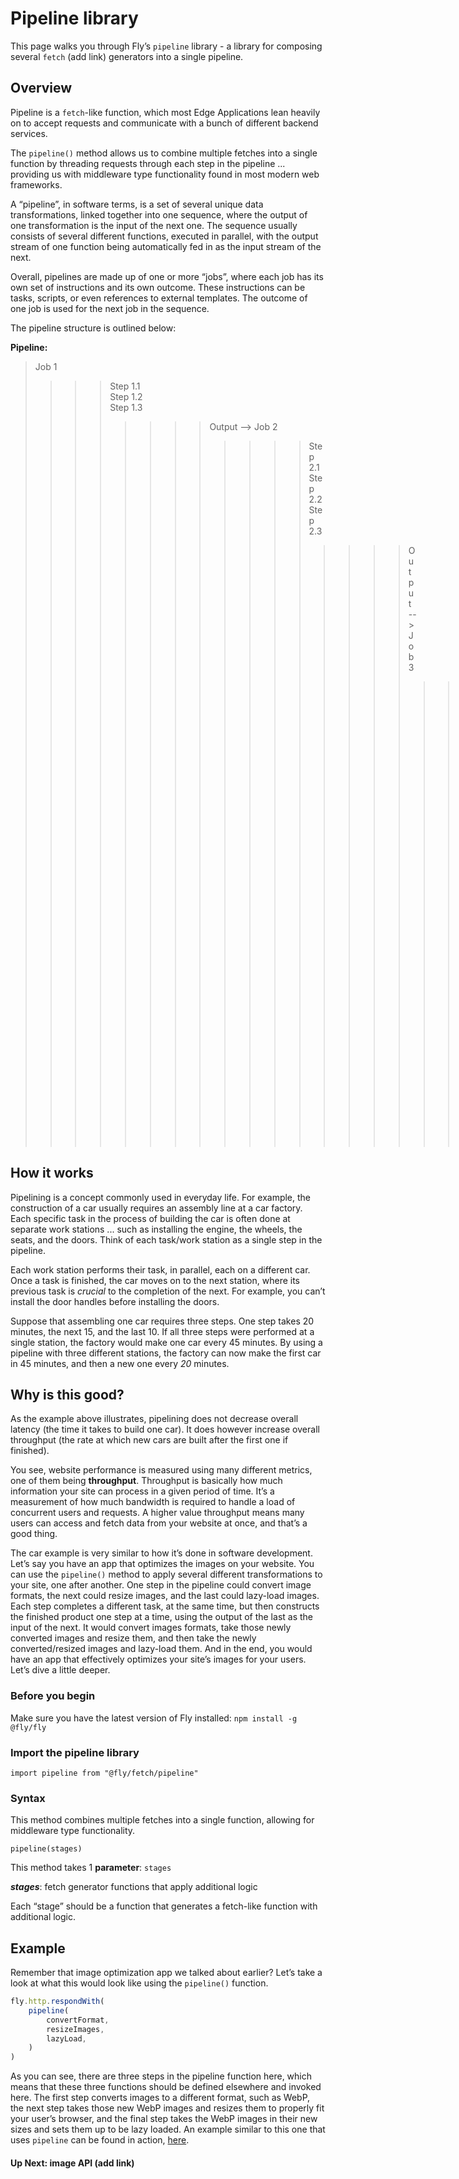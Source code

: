 # Pipeline library 

This page walks you through Fly’s `pipeline` library - a library for composing several `fetch` (add link) generators into a single pipeline. 

## Overview 

Pipeline is a `fetch`-like function, which most Edge Applications lean heavily on to accept requests and communicate with a bunch of different backend services. 

The `pipeline()` method allows us to combine multiple fetches into a single function by threading requests through each step in the pipeline ... providing us with middleware type functionality found in most modern web frameworks. 

A “pipeline”, in software terms, is a set of several unique data transformations, linked together into one sequence, where the output of one transformation is the input of the next one. The sequence usually consists of several different functions, executed in parallel, with the output stream of one function being automatically fed in as the input stream of the next.  

Overall, pipelines are made up of one or more “jobs”, where each job has its own set of instructions and its own outcome. These instructions can be tasks, scripts, or even references to external templates. The outcome of one job is used for the next job in the sequence.  

The pipeline structure is outlined below: 

**Pipeline:** 

>Job 1  
>>>>Step 1.1  
>>>>Step 1.2  
>>>>Step 1.3  
>>>>>>>>Output --> Job 2  
>>>>>>>>>>>>Step 2.1  
>>>>>>>>>>>>Step 2.2  
>>>>>>>>>>>>Step 2.3  
>>>>>>>>>>>>>>>>Output --> Job 3  
>>>>>>>>>>>>>>>>>>>>Step 3.1  
>>>>>>>>>>>>>>>>>>>>Step 3.2  
>>>>>>>>>>>>>>>>>>>>Step 3.3  
>>>>>>>>>>>>>>>>>>>>>>>>Output --> Job 4... and so on  

## How it works 

Pipelining is a concept commonly used in everyday life. For example, the construction of a car usually requires an assembly line at a car factory. Each specific task in the process of building the car is often done at separate work stations ... such as installing the engine, the wheels, the seats, and the doors. Think of each task/work station as a single step in the pipeline.  

Each work station performs their task, in parallel, each on a different car. Once a task is finished, the car moves on to the next station, where its previous task is _crucial_ to the completion of the next. For example, you can’t install the door handles before installing the doors.  

Suppose that assembling one car requires three steps. One step takes 20 minutes, the next 15, and the last 10. If all three steps were performed at a single station, the factory would make one car every 45 minutes. By using a pipeline with three different stations, the factory can now make the first car in 45 minutes, and then a new one every _20_ minutes. 

## Why is this good? 

As the example above illustrates, pipelining does not decrease overall latency (the time it takes to build one car). It does however increase overall throughput (the rate at which new cars are built after the first one if finished). 

You see, website performance is measured using many different metrics, one of them being **throughput**. Throughput is basically how much information your site can process in a given period of time. It’s a measurement of how much bandwidth is required to handle a load of concurrent users and requests. A higher value throughput means many users can access and fetch data from your website at once, and that’s a good thing. 

The car example is very similar to how it’s done in software development. Let’s say you have an app that optimizes the images on your website. You can use the `pipeline()` method to apply several different transformations to your site, one after another. One step in the pipeline could convert image formats, the next could resize images, and the last could lazy-load images. Each step completes a different task, at the same time, but then constructs the finished product one step at a time, using the output of the last as the input of the next. It would convert images formats, take those newly converted images and resize them, and then take the newly converted/resized images and lazy-load them. And in the end, you would have an app that effectively optimizes your site’s images for your users. Let’s dive a little deeper. 

### Before you begin   

Make sure you have the latest version of Fly installed: `npm install -g @fly/fly`    

### Import the pipeline library  

`import pipeline from "@fly/fetch/pipeline"` 

### Syntax  

This method combines multiple fetches into a single function, allowing for middleware type functionality. 

`pipeline(stages)` 

This method takes 1 **parameter**: `stages` 

***stages***: fetch generator functions that apply additional logic 

Each “stage” should be a function that generates a fetch-like function with additional logic. 

## Example 

Remember that image optimization app we talked about earlier? Let’s take a look at what this would look like using the `pipeline()` function. 

```javascript 
fly.http.respondWith(  
    pipeline(  
        convertFormat,  
        resizeImages,  
        lazyLoad,  
    )  
)  
``` 

As you can see, there are three steps in the pipeline function here, which means that these three functions should be defined elsewhere and invoked here. The first step converts images to a different format, such as WebP, the next step takes those new WebP images and resizes them to properly fit your user’s browser, and the final step takes the WebP images in their new sizes and sets them up to be lazy loaded. An example similar to this one that uses `pipeline` can be found in action, [here](https://fly.io/articles/lighthouse-part-three/).  

#### Up Next: image API (add link)